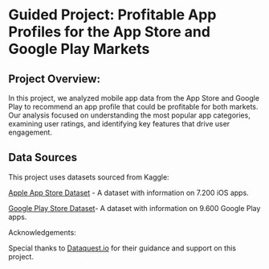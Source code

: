 # Guided Project: Profitable App Profiles for the App Store and Google Play Markets

## Project Overview:

In this project, we analyzed mobile app data from the App Store and Google Play to recommend an app profile that could be profitable for both markets. 
Our analysis focused on understanding the most popular app categories, examining user ratings, and identifying key features that drive user engagement.

## Data Sources

This project uses datasets sourced from Kaggle:

[Apple App Store Dataset](https://www.kaggle.com/datasets/ramamet4/app-store-apple-data-set-10k-apps) - A dataset with information on 7.200 iOS apps.

[Google Play Store Dataset](https://www.kaggle.com/datasets/lava18/google-play-store-apps)- A dataset with information on 9.600 Google Play apps.

Acknowledgements:

Special thanks to [Dataquest.io](https://www.dataquest.io/) for their guidance and support on this project.

